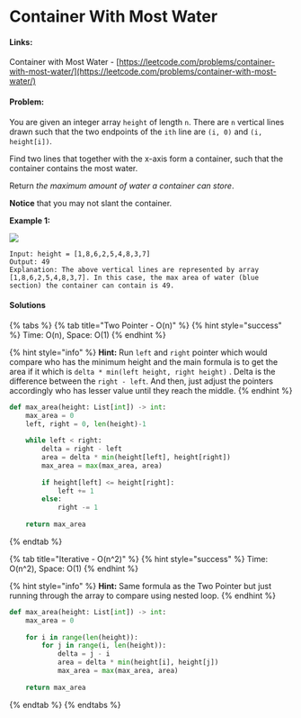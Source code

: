 # Container With Most Water

#### Links:

Container with Most Water - [https://leetcode.com/problems/container-with-most-water/](https://leetcode.com/problems/container-with-most-water/)

#### Problem:

You are given an integer array `height` of length `n`. There are `n` vertical lines drawn such that the two endpoints of the `ith` line are `(i, 0)` and `(i, height[i])`.

Find two lines that together with the x-axis form a container, such that the container contains the most water.

Return _the maximum amount of water a container can store_.

**Notice** that you may not slant the container.

**Example 1:**

![](https://s3-lc-upload.s3.amazonaws.com/uploads/2018/07/17/question\_11.jpg)

```
Input: height = [1,8,6,2,5,4,8,3,7]
Output: 49
Explanation: The above vertical lines are represented by array [1,8,6,2,5,4,8,3,7]. In this case, the max area of water (blue section) the container can contain is 49.
```

#### Solutions

{% tabs %}
{% tab title="Two Pointer - O(n)" %}
{% hint style="success" %}
Time: O(n), Space: O(1)
{% endhint %}

{% hint style="info" %}
**Hint:** Run `left` and `right` pointer which would compare who has the minimum height and the main formula is to get the area if it which is `delta * min(left height, right height)` . Delta is the difference between the `right - left`. And then, just adjust the pointers accordingly who has lesser value until they reach the middle.&#x20;
{% endhint %}

```python
def max_area(height: List[int]) -> int:
    max_area = 0
    left, right = 0, len(height)-1
    
    while left < right:
        delta = right - left
        area = delta * min(height[left], height[right])
        max_area = max(max_area, area)
        
        if height[left] <= height[right]:
            left += 1
        else:
            right -= 1
            
    return max_area
```
{% endtab %}

{% tab title="Iterative - O(n^2)" %}
{% hint style="success" %}
Time: O(n^2), Space: O(1)
{% endhint %}

{% hint style="info" %}
**Hint:**  Same formula as the Two Pointer but just running through the array to compare using nested loop.
{% endhint %}

```python
def max_area(height: List[int]) -> int:
    max_area = 0 
    
    for i in range(len(height)):
        for j in range(i, len(height)):
            delta = j - i
            area = delta * min(height[i], height[j])
            max_area = max(max_area, area)
            
    return max_area
```
{% endtab %}
{% endtabs %}
